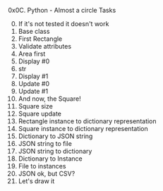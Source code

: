 0x0C. Python - Almost a circle
Tasks

0. If it's not tested it doesn't work
1. Base class
2. First Rectangle
3. Validate attributes
4. Area first
5. Display #0
6. str
7. Display #1
8. Update #0
9. Update #1
10. And now, the Square!
11. Square size
12. Square update
13. Rectangle instance to dictionary representation
14. Square instance to dictionary representation
15. Dictionary to JSON string
16. JSON string to file
17. JSON string to dictionary
18. Dictionary to Instance
19. File to instances
20. JSON ok, but CSV?
21. Let's draw it